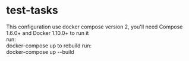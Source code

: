 # test-tasks
This configuration use docker compose version 2, you'll need Compose 1.6.0+ and Docker 1.10.0+ to run it  
run:  
docker-compose up
to rebuild run:  
docker-compose up --build